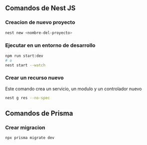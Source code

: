 
## Comandos de Nest JS

### Creacion de nuevo proyecto
```bash
nest new <nombre-del-proyecto>
```

### Ejecutar en un entorno de desarrollo
```bash
npm run start:dev
# o
nest start --watch
```

### Crear un recurso nuevo
Este comando crea un servicio, un modulo y un controlador nuevo

```bash
nest g res --no-spec
```

## Comandos de Prisma

### Crear migracion
```bash
npx prisma migrate dev
```